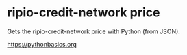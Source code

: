 # ripio-credit-network price 

Gets the ripio-credit-network price with Python (from JSON).

https://pythonbasics.org
